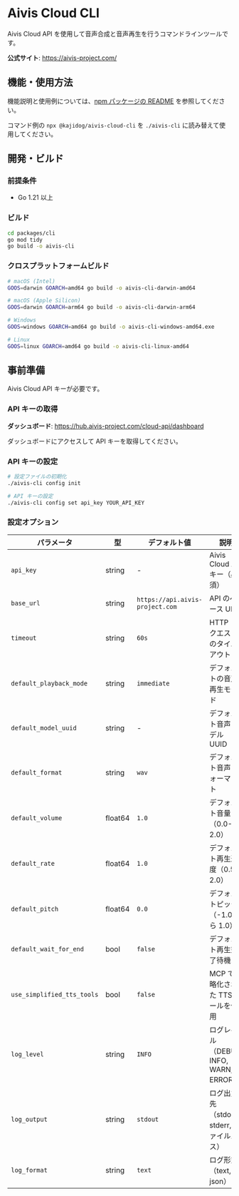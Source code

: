 # Aivis Cloud CLI

Aivis Cloud API を使用して音声合成と音声再生を行うコマンドラインツールです。

**公式サイト**: https://aivis-project.com/

## 機能・使用方法

機能説明と使用例については、[npm パッケージの README](../npm/README.md) を参照してください。

コマンド例の `npx @kajidog/aivis-cloud-cli` を `./aivis-cli` に読み替えて使用してください。

## 開発・ビルド

### 前提条件

- Go 1.21 以上

### ビルド

```bash
cd packages/cli
go mod tidy
go build -o aivis-cli
```

### クロスプラットフォームビルド

```bash
# macOS (Intel)
GOOS=darwin GOARCH=amd64 go build -o aivis-cli-darwin-amd64

# macOS (Apple Silicon)
GOOS=darwin GOARCH=arm64 go build -o aivis-cli-darwin-arm64

# Windows
GOOS=windows GOARCH=amd64 go build -o aivis-cli-windows-amd64.exe

# Linux
GOOS=linux GOARCH=amd64 go build -o aivis-cli-linux-amd64
```

## 事前準備

Aivis Cloud API キーが必要です。

### API キーの取得

**ダッシュボード**: https://hub.aivis-project.com/cloud-api/dashboard

ダッシュボードにアクセスして API キーを取得してください。

### API キーの設定

```bash
# 設定ファイルの初期化
./aivis-cli config init

# API キーの設定
./aivis-cli config set api_key YOUR_API_KEY
```

### 設定オプション

| パラメータ                 | 型      | デフォルト値                    | 説明                                       |
| -------------------------- | ------- | ------------------------------- | ------------------------------------------ |
| `api_key`                  | string  | -                               | Aivis Cloud API キー（必須）               |
| `base_url`                 | string  | `https://api.aivis-project.com` | API のベース URL                           |
| `timeout`                  | string  | `60s`                           | HTTP リクエストのタイムアウト              |
| `default_playback_mode`    | string  | `immediate`                     | デフォルトの音声再生モード                 |
| `default_model_uuid`       | string  | -                               | デフォルト音声モデル UUID                  |
| `default_format`           | string  | `wav`                           | デフォルト音声フォーマット                 |
| `default_volume`           | float64 | `1.0`                           | デフォルト音量（0.0-2.0）                  |
| `default_rate`             | float64 | `1.0`                           | デフォルト再生速度（0.5-2.0）              |
| `default_pitch`            | float64 | `0.0`                           | デフォルトピッチ（-1.0 から 1.0）          |
| `default_wait_for_end`     | bool    | `false`                         | デフォルト再生完了待機                     |
| `use_simplified_tts_tools` | bool    | `false`                         | MCP で簡略化された TTS ツールを使用        |
| `log_level`                | string  | `INFO`                          | ログレベル（DEBUG, INFO, WARN, ERROR）     |
| `log_output`               | string  | `stdout`                        | ログ出力先（stdout, stderr, ファイルパス） |
| `log_format`               | string  | `text`                          | ログ形式（text, json）                     |
